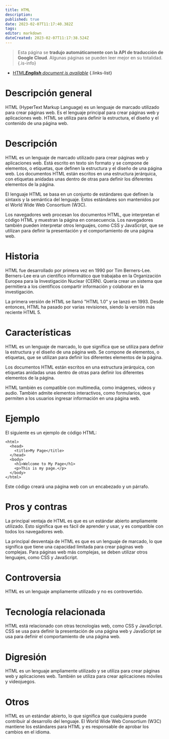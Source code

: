 ```yaml
---
title: HTML
description: 
published: true
date: 2023-02-07T11:17:40.382Z
tags: 
editor: markdown
dateCreated: 2023-02-07T11:17:38.524Z
---
```


> Esta página se **tradujo automáticamente con la API de traducción de Google Cloud**.
Algunas páginas se pueden leer mejor en su totalidad.{.is-info}



- [HTML***English** document is available*](/en/Knowledge-base/Dictionary/html)
{.links-list}


# Descripción general
HTML (HyperText Markup Language) es un lenguaje de marcado utilizado para crear páginas web. Es el lenguaje principal para crear páginas web y aplicaciones web. HTML se utiliza para definir la estructura, el diseño y el contenido de una página web.

# Descripción
HTML es un lenguaje de marcado utilizado para crear páginas web y aplicaciones web. Está escrito en texto sin formato y se compone de elementos, o etiquetas, que definen la estructura y el diseño de una página web. Los documentos HTML están escritos en una estructura jerárquica, con etiquetas anidadas unas dentro de otras para definir los diferentes elementos de la página.

El lenguaje HTML se basa en un conjunto de estándares que definen la sintaxis y la semántica del lenguaje. Estos estándares son mantenidos por el World Wide Web Consortium (W3C).

Los navegadores web procesan los documentos HTML, que interpretan el código HTML y muestran la página en consecuencia. Los navegadores también pueden interpretar otros lenguajes, como CSS y JavaScript, que se utilizan para definir la presentación y el comportamiento de una página web.

# Historia
HTML fue desarrollado por primera vez en 1990 por Tim Berners-Lee. Berners-Lee era un científico informático que trabajaba en la Organización Europea para la Investigación Nuclear (CERN). Quería crear un sistema que permitiera a los científicos compartir información y colaborar en la investigación.

La primera versión de HTML se llamó "HTML 1.0" y se lanzó en 1993. Desde entonces, HTML ha pasado por varias revisiones, siendo la versión más reciente HTML 5.

# Características
HTML es un lenguaje de marcado, lo que significa que se utiliza para definir la estructura y el diseño de una página web. Se compone de elementos, o etiquetas, que se utilizan para definir los diferentes elementos de la página.

Los documentos HTML están escritos en una estructura jerárquica, con etiquetas anidadas unas dentro de otras para definir los diferentes elementos de la página.

HTML también es compatible con multimedia, como imágenes, videos y audio. También admite elementos interactivos, como formularios, que permiten a los usuarios ingresar información en una página web.

# Ejemplo
El siguiente es un ejemplo de código HTML:

```
<html>
  <head>
    <title>My Page</title>
  </head>
  <body>
    <h1>Welcome to My Page</h1>
    <p>This is my page.</p>
  </body>
</html>
```

Este código creará una página web con un encabezado y un párrafo.

# Pros y contras
La principal ventaja de HTML es que es un estándar abierto ampliamente utilizado. Esto significa que es fácil de aprender y usar, y es compatible con todos los navegadores web.

La principal desventaja de HTML es que es un lenguaje de marcado, lo que significa que tiene una capacidad limitada para crear páginas web complejas. Para páginas web más complejas, se deben utilizar otros lenguajes, como CSS y JavaScript.

# Controversia
HTML es un lenguaje ampliamente utilizado y no es controvertido.

# Tecnología relacionada
HTML está relacionado con otras tecnologías web, como CSS y JavaScript. CSS se usa para definir la presentación de una página web y JavaScript se usa para definir el comportamiento de una página web.

# Digresión
HTML es un lenguaje ampliamente utilizado y se utiliza para crear páginas web y aplicaciones web. También se utiliza para crear aplicaciones móviles y videojuegos.

# Otros
HTML es un estándar abierto, lo que significa que cualquiera puede contribuir al desarrollo del lenguaje. El World Wide Web Consortium (W3C) mantiene los estándares para HTML y es responsable de aprobar los cambios en el idioma.